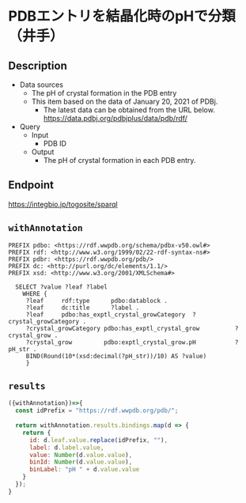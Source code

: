 # PDBエントリを結晶化時のpHで分類（井手）

## Description
 
- Data sources
    - The pH of crystal formation in the PDB entry
    - This item based on the data of January 20, 2021 of PDBj. 
        - The latest data can be obtained from the URL below. https://data.pdbj.org/pdbjplus/data/pdb/rdf/
- Query
    - Input
        - PDB ID
    - Output
        - The pH of crystal formation in each PDB entry.

## Endpoint

https://integbio.jp/togosite/sparql

## `withAnnotation`

```sparql
PREFIX pdbo: <https://rdf.wwpdb.org/schema/pdbx-v50.owl#>
PREFIX rdf: <http://www.w3.org/1999/02/22-rdf-syntax-ns#>
PREFIX pdbr: <https://rdf.wwpdb.org/pdb/>
PREFIX dc: <http://purl.org/dc/elements/1.1/>
PREFIX xsd: <http://www.w3.org/2001/XMLSchema#> 

  SELECT ?value ?leaf ?label
    WHERE {
     ?leaf     rdf:type	     pdbo:datablock .
     ?leaf     dc:title      ?label .
     ?leaf     pdbo:has_exptl_crystal_growCategory	?crystal_growCategory .
     ?crystal_growCategory pdbo:has_exptl_crystal_grow	        ?crystal_grow .
     ?crystal_grow         pdbo:exptl_crystal_grow.pH	        ?pH_str .
     BIND(Round(10*(xsd:decimal(?pH_str))/10) AS ?value)         
     }

```

## `results`

```javascript
({withAnnotation})=>{
  const idPrefix = "https://rdf.wwpdb.org/pdb/";
  
  return withAnnotation.results.bindings.map(d => {
    return {
      id: d.leaf.value.replace(idPrefix, ""),
      label: d.label.value,
      value: Number(d.value.value),
      binId: Number(d.value.value),
      binLabel: "pH " + d.value.value
    }
  });
}
```